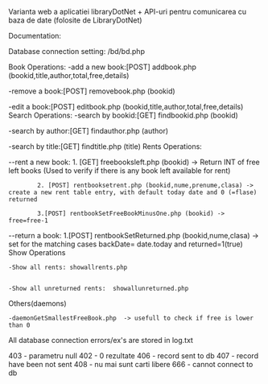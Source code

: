 Varianta web a aplicatiei libraryDotNet + API-uri pentru comunicarea cu baza de date (folosite de LibraryDotNet)

Documentation:

Database connection setting: /bd/bd.php

Book Operations: -add a new book:[POST] addbook.php (bookid,title,author,total,free,details)

-remove a book:[POST] removebook.php (bookid)

-edit a book:[POST] editbook.php (bookid,title,author,total,free,details)
Search Operations: -search by bookid:[GET] findbookid.php (bookid)

-search by author:[GET] findauthor.php (author)

-search by title:[GET] findtitle.php (title)
Rents Operations:

--rent a new book: 1. [GET] freebooksleft.php (bookid) -> Return INT of free left books (Used to verify if there is any book left available for rent)

            2. [POST] rentbooksetrent.php (bookid,nume,prenume,clasa) -> create a new rent table entry, with default today date and 0 (=flase) returned

            3.[POST] rentbookSetFreeBookMinusOne.php (bookid) -> free=free-1

--return a book:  1.[POST]  rentbookSetReturned.php (bookid,nume,clasa) -> set for the matching cases backDate= date.today and returned=1(true)
Show Operations

    -Show all rents: showallrents.php


    -Show all unreturned rents:  showallunreturned.php
Others(daemons)

    -daemonGetSmallestFreeBook.php  -> usefull to check if free is lower than 0
All database connection errors/ex's are stored in log.txt

403 - parametru null
402 - 0 rezultate
406 - record sent to db 
407 - record have been not sent
408 - nu mai sunt carti libere
666 - cannot connect to db
